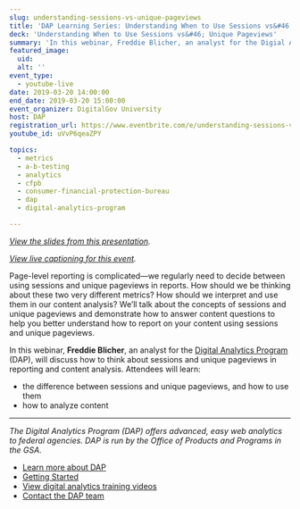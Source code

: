 ```yaml
---
slug: understanding-sessions-vs-unique-pageviews
title: 'DAP Learning Series: Understanding When to Use Sessions vs&#46; Unique Pageviews'
deck: 'Understanding When to Use Sessions vs&#46; Unique Pageviews'
summary: 'In this webinar, Freddie Blicher, an analyst for the Digial Analytics Program, will discuss how to think about sessions and unique pageviews in reporting and content analysis&#46;'
featured_image:
  uid:
  alt: ''
event_type:
  - youtube-live
date: 2019-03-20 14:00:00
end_date: 2019-03-20 15:00:00
event_organizer: DigitalGov University
host: DAP
registration_url: https://www.eventbrite.com/e/understanding-sessions-vs-unique-pageviews-registration-58648809167
youtube_id: uVvP6qeaZPY

topics:
  - metrics
  - a-b-testing
  - analytics
  - cfpb
  - consumer-financial-protection-bureau
  - dap
  - digital-analytics-program

---
```

_[View the slides from this presentation](https://digital.gov/pdf/sessions-unique-page-views.pdf)._

_[View live captioning for this event](https://www.captionedtext.com/client/event.aspx?EventID=3946624&CustomerID=321)._

Page-level reporting is complicated&mdash;we regularly need to decide between using sessions and unique pageviews in reports. How should we be thinking about these two very different metrics? How should we interpret and use them in our content analysis? We’ll talk about the concepts of sessions and unique pageviews and demonstrate how to answer content questions to help you better understand how to report on your content using sessions and unique pageviews.

In this webinar, **Freddie Blicher**, an analyst for the [Digital Analytics Program](https://digital.gov/dap/) (DAP), will discuss how to think about sessions and unique pageviews in reporting and content analysis. Attendees will learn:

* the difference between sessions and unique pageviews, and how to use them
* how to analyze content

---

*The Digital Analytics Program (DAP) offers advanced, easy web analytics to federal agencies. DAP is run by the Office of Products and Programs in the GSA.*

* [Learn more about DAP](https://www.digitalgov.gov/services/dap/)
* [Getting Started](https://github.com/digital-analytics-program/gov-wide-code)
* [View digital analytics training videos](https://www.youtube.com/playlist?list=PLd9b-GuOJ3nFwlyvLFUtmDpYFKezhot8P)
* [Contact the DAP team](mailto:dap@support.digitalgov.gov)
